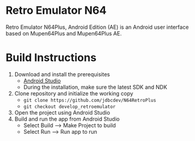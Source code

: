 Retro Emulator N64
==================

Retro Emulator N64Plus, Android Edition (AE) is an Android user interface based on Mupen64Plus and Mupen64Plus AE.

Build Instructions
==================

1. Download and install the prerequisites
   - [Android Studio](https://developer.android.com/studio/index.html)
   - During the installation, make sure the latest SDK and NDK
2. Clone  repository and initialize the working copy
   - `git clone https://github.com/jdbcdev/N64RetroPlus`
   - `git checkout develop_retroemulator`
3. Open the project using Android Studio
4. Build and run the app from Android Studio
   - Select Build --> Make Project to build
   - Select Run --> Run app to run
